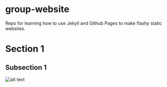 # group-website

Repo for learning how to use Jekyll and Github Pages to make flashy static websites.

# Section 1

## Subsection 1

![alt text](https://github.com/carpentries/carpentries.org/blob/main/images/TheCarpentries-opengraph.png )
